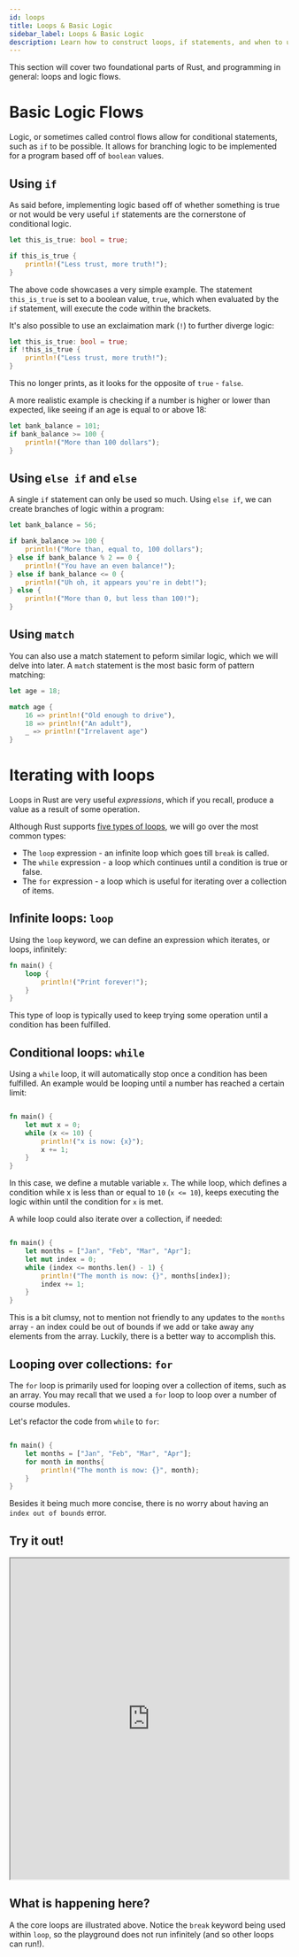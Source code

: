 ```yaml
---
id: loops
title: Loops & Basic Logic
sidebar_label: Loops & Basic Logic
description: Learn how to construct loops, if statements, and when to use the two.
---
```


This section will cover two foundational parts of Rust, and programming in general: loops and logic flows.

# Basic Logic Flows

Logic, or sometimes called control flows allow for conditional statements, such as `if` to be possible.  It allows for branching logic to be implemented for a program based off of `boolean` values.

## Using `if`

As said before, implementing logic based off of whether something is true or not would be very useful `if` statements are the cornerstone of conditional logic.

```rust
let this_is_true: bool = true;

if this_is_true {
    println!("Less trust, more truth!");
}
```

The above code showcases a very simple example.  The statement `this_is_true` is set to a boolean value, `true`, which when evaluated by the `if` statement, will execute the code within the brackets.

It's also possible to use an exclaimation mark (`!`) to further diverge logic:

```rust
let this_is_true: bool = true;
if !this_is_true {
    println!("Less trust, more truth!");
}

```

This no longer prints, as it looks for the opposite of `true` - `false`.

A more realistic example is checking if a number is higher or lower than expected, like seeing if an age is equal to or above 18:

```rust
let bank_balance = 101;
if bank_balance >= 100 {
    println!("More than 100 dollars");
}
```

## Using `else if` and `else`

A single `if` statement can only be used so much. Using `else if`, we can create branches of logic within a program:

```rust
let bank_balance = 56;

if bank_balance >= 100 {
    println!("More than, equal to, 100 dollars");
} else if bank_balance % 2 == 0 {
    println!("You have an even balance!");
} else if bank_balance <= 0 {
    println!("Uh oh, it appears you're in debt!");
} else {
    println!("More than 0, but less than 100!");
}
```

## Using `match`

You can also use a match statement to peform similar logic, which we will delve into later.  A `match` statement is the most basic form of pattern matching:

```rust 
let age = 18;

match age {
    16 => println!("Old enough to drive"),
    18 => println!("An adult"),
    _ => println!("Irrelavent age")
}

```

# Iterating with loops

Loops in Rust are very useful *expressions*, which if you recall, produce a value as a result of some operation.

Although Rust supports [five types of loops](https://doc.rust-lang.org/reference/expressions/loop-expr.html), we will go over the most common types:

- The `loop` expression - an infinite loop which goes till `break` is called.
- The `while` expression - a loop which continues until a condition is true or false.
- The `for` expression - a loop which is useful for iterating over a collection of items.

## Infinite loops: `loop`

Using the `loop` keyword, we can define an expression which iterates, or loops, infinitely: 

```rust
fn main() {
    loop {
        println!("Print forever!");
    }
}
```

This type of loop is typically used to keep trying some operation until a condition has been fulfilled.

## Conditional loops: `while`

Using a `while` loop, it will automatically stop once a condition has been fulfilled. An example would be looping until a number has reached a certain limit:

```rust

fn main() {
    let mut x = 0;
    while (x <= 10) {
        println!("x is now: {x}");
        x += 1;
    }
}

```

In this case, we define a mutable variable `x`.  The while loop, which defines a condition while x is less than or equal to `10` (`x <= 10`), keeps executing the logic within until the condition for `x` is met.

A while loop could also iterate over a collection, if needed: 

```rust

fn main() {
    let months = ["Jan", "Feb", "Mar", "Apr"];
    let mut index = 0;
    while (index <= months.len() - 1) {
        println!("The month is now: {}", months[index]);
        index += 1;
    }
}

```

This is a bit clumsy, not to mention not friendly to any updates to the `months` array - an index could be out of bounds if we add or take away any elements from the array. Luckily, there is a better way to accomplish this.

## Looping over collections: `for`

The `for` loop is primarily used for looping over a collection of items, such as an array.  You may recall that we used a `for` loop to loop over a number of course modules. 

Let's refactor the code from `while` to `for`:

```rust

fn main() {
    let months = ["Jan", "Feb", "Mar", "Apr"];
    for month in months{
        println!("The month is now: {}", month);
    }
}

```

Besides it being much more concise, there is no worry about having an `index out of bounds` error.  


## Try it out!

<iframe width="100%" height="580" src="https://play.rust-lang.org/?version=stable&mode=debug&edition=2021&code=fn+main%28%29+%7B%0A++++let+months+%3D+%5B%22Jan%22%2C+%22Feb%22%2C+%22Mar%22%2C+%22Apr%22%5D%3B%0A%0A++++%2F%2F+An+infinite+loop+-+comment+this+out+to+let+the+program+run%21%0A++++loop+%7B%0A++++++++println%21%28%22Print+forever%21..+Or+not+because+we+break.%22%29%3B%0A++++++++%2F%2F+Notice+the+use+of+break%2C+so+we+don%27t+%27break%27+the+playground%0A++++++++break%3B%0A++++%7D%0A%0A++++%2F%2F+A+conditional+while+loop%0A++++let+mut+x+%3D+0%3B%0A++++while+x+%3C%3D+10+%7B%0A++++++++println%21%28%22x+is+now%3A+%7Bx%7D%22%29%3B%0A++++++++x+%2B%3D+1%3B%0A++++%7D%0A++++%0A++++%0A++++%2F%2F+A+while+loop+acting+as+a+for+loop%0A++++let+mut+index+%3D+0%3B%0A++++while+index+%3C%3D+months.len%28%29+-+1+%7B%0A++++++++println%21%28%22The+month+is+now%3A+%7B%7D%22%2C+months%5Bindex%5D%29%3B%0A++++++++index+%2B%3D+1%3B%0A++++%7D%0A++++%0A++++%0A++++%2F%2F+A+for+loop+in+action.+%0A++++for+month+in+months%7B%0A++++++++println%21%28%22The+month+is+now%3A+%7B%7D%22%2C+month%29%3B%0A++++%7D%0A++++%0A%7D%0A"></iframe>

## What is happening here?

A the core loops are illustrated above.  Notice the `break` keyword being used within `loop`, so the playground does not run infinitely (and so other loops can run!).



